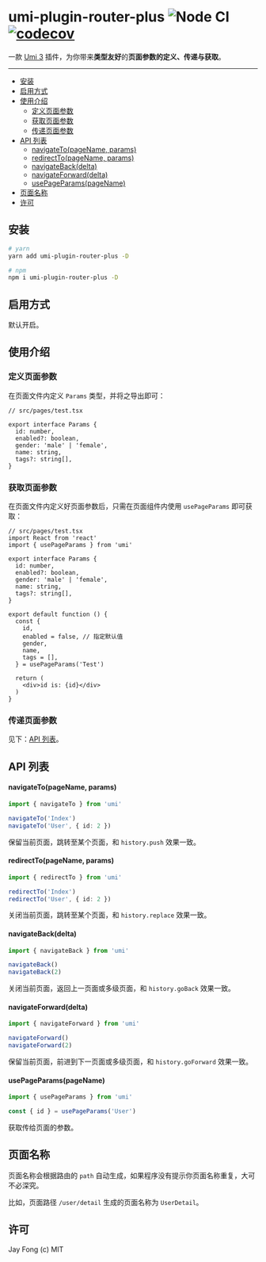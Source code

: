 # umi-plugin-router-plus ![Node CI](https://github.com/fjc0k/umi-plugin-router-plus/workflows/Node%20CI/badge.svg) [![codecov](https://codecov.io/gh/fjc0k/umi-plugin-router-plus/branch/master/graph/badge.svg)](https://codecov.io/gh/fjc0k/umi-plugin-router-plus)

一款 [Umi 3](https://github.com/umijs/umi) 插件，为你带来**类型友好**的**页面参数的定义、传递与获取**。

----

<!-- TOC depthFrom:2 -->

- [安装](#安装)
- [启用方式](#启用方式)
- [使用介绍](#使用介绍)
  - [定义页面参数](#定义页面参数)
  - [获取页面参数](#获取页面参数)
  - [传递页面参数](#传递页面参数)
- [API 列表](#api-列表)
    - [navigateTo(pageName, params)](#navigatetopagename-params)
    - [redirectTo(pageName, params)](#redirecttopagename-params)
    - [navigateBack(delta)](#navigatebackdelta)
    - [navigateForward(delta)](#navigateforwarddelta)
    - [usePageParams(pageName)](#usepageparamspagename)
- [页面名称](#页面名称)
- [许可](#许可)

<!-- /TOC -->

## 安装

```bash
# yarn
yarn add umi-plugin-router-plus -D

# npm
npm i umi-plugin-router-plus -D
```

## 启用方式

默认开启。

## 使用介绍

### 定义页面参数

在页面文件内定义 `Params` 类型，并将之导出即可：

```tsx
// src/pages/test.tsx

export interface Params {
  id: number,
  enabled?: boolean,
  gender: 'male' | 'female',
  name: string,
  tags?: string[],
}
```

### 获取页面参数

在页面文件内定义好页面参数后，只需在页面组件内使用 `usePageParams` 即可获取：

```tsx
// src/pages/test.tsx
import React from 'react'
import { usePageParams } from 'umi'

export interface Params {
  id: number,
  enabled?: boolean,
  gender: 'male' | 'female',
  name: string,
  tags?: string[],
}

export default function () {
  const {
    id,
    enabled = false, // 指定默认值
    gender,
    name,
    tags = [],
  } = usePageParams('Test')

  return (
    <div>id is: {id}</div>
  )
}
```

### 传递页面参数

见下：[API 列表](#api-列表)。

## API 列表

#### navigateTo(pageName, params)

```ts
import { navigateTo } from 'umi'

navigateTo('Index')
navigateTo('User', { id: 2 })
```

保留当前页面，跳转至某个页面，和 `history.push` 效果一致。

#### redirectTo(pageName, params)

```ts
import { redirectTo } from 'umi'

redirectTo('Index')
redirectTo('User', { id: 2 })
```

关闭当前页面，跳转至某个页面，和 `history.replace` 效果一致。

#### navigateBack(delta)

```ts
import { navigateBack } from 'umi'

navigateBack()
navigateBack(2)
```

关闭当前页面，返回上一页面或多级页面，和 `history.goBack` 效果一致。

#### navigateForward(delta)

```ts
import { navigateForward } from 'umi'

navigateForward()
navigateForward(2)
```

保留当前页面，前进到下一页面或多级页面，和 `history.goForward` 效果一致。

#### usePageParams(pageName)

```ts
import { usePageParams } from 'umi'

const { id } = usePageParams('User')
```

获取传给页面的参数。


## 页面名称

页面名称会根据路由的 `path` 自动生成，如果程序没有提示你页面名称重复，大可不必深究。

比如，页面路径 `/user/detail` 生成的页面名称为 `UserDetail`。

## 许可

Jay Fong (c) MIT
